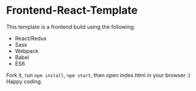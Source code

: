 # Frontend-React-Template

This template is a frontend build using the following:
+ React/Redux
+ Sass
+ Webpack
+ Babel
+ ES6

Fork it, run `npm install`, `npm start`, then open index.html in your browser :) Happy coding.
